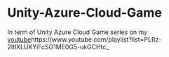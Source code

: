 # Unity-Azure-Cloud-Game

In term of Unity Azure Cloud Game series on my [youtube](https://www.youtube.com/playlist?list=PLRz-2ltlXLUKYiFcSG1ME0G5-ukGCHtc_)https://www.youtube.com/playlist?list=PLRz-2ltlXLUKYiFcSG1ME0G5-ukGCHtc_
